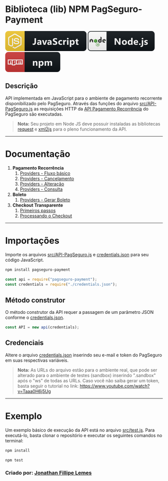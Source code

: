 # Biblioteca (lib) NPM PagSeguro-Payment
![JavaScript](https://github.com/MikeCodesDotNET/ColoredBadges/blob/master/svg/dev/languages/js.svg)
![NodeJS](https://github.com/MikeCodesDotNET/ColoredBadges/blob/master/svg/dev/frameworks/nodejs.svg)
![NPM](https://github.com/MikeCodesDotNET/ColoredBadges/blob/master/svg/dev/services/npm.svg)

## Descrição

API implementada em JavaScript para o ambiente de pagamento recorrente disponibilizado pelo PagSeguro. Através das funções do arquivo <a href="https://github.com/JonathanLemes/API-PagSeguro-JavaScript/blob/master/src/API-PagSeguro.js">src/API-PagSeguro.js</a> as requisições HTTP da <a href="https://dev.pagseguro.uol.com.br/reference/api-recorrencia">API Pagamento Recorrência</a> do PagSeguro são executadas.
>**Nota:** Seu projeto em Node JS deve possuir instaladas as bibliotecas <a href="https://www.npmjs.com/package/request">request</a> e <a href="https://www.npmjs.com/package/xml2js">xml2js</a> para o pleno funcionamento da API.

---

# Documentação

1. **Pagamento Recorrência**
    1. <a href="https://github.com/JonathanLemes/API-PagSeguro-JavaScript/blob/master/docs/Pagamento%20Recorrente/Providers%20-%20Fluxo%20b%C3%A1sico.md">Providers - Fluxo básico</a>
    2. <a href="https://github.com/JonathanLemes/API-PagSeguro-JavaScript/blob/master/docs/Pagamento%20Recorrente/Providers%20-%20Cancelamento.md">Providers - Cancelamento</a>
    3. <a href="https://github.com/JonathanLemes/API-PagSeguro-JavaScript/blob/master/docs/Pagamento%20Recorrente/Providers%20-%20Altera%C3%A7%C3%A3o.md">Providers - Alteração</a>
    4. <a href="https://github.com/JonathanLemes/API-PagSeguro-JavaScript/blob/master/docs/Pagamento%20Recorrente/Providers%20-%20Consulta.md">Providers - Consulta</a>
2. **Boleto**
   1. <a href="https://github.com/JonathanLemes/API-PagSeguro-JavaScript/blob/master/docs/Boleto/Providers%20-%20Gerar%20Boleto.md">Providers - Gerar Boleto</a> 
3. **Checkout Transparente**
   1. <a href="https://github.com/JonathanLemes/API-PagSeguro-JavaScript/blob/master/docs/Checkout%20Transparente/Providers.md">Primeiros passos</a>
   2. <a href="https://github.com/JonathanLemes/API-PagSeguro-JavaScript/blob/master/docs/Checkout%20Transparente/Processando%20o%20Checkout.md">Processando o Checkout</a>

---

# Importações
Importe os arquivos <a href="https://github.com/JonathanLemes/API-PagSeguro-JavaScript/blob/master/src/API-PagSeguro.js">src/API-PagSeguro.js</a> e <a href="https://github.com/JonathanLemes/API-PagSeguro-JavaScript/blob/master/credentials.json">credentials.json</a> para seu código JavaScript.

```bash
npm install pagseguro-payment
```

```javascript
const api = require("pagseguro-payment");
const credentials = require("./credentials.json");
```

## Método construtor
O método construtor da API requer a passagem de um parâmetro JSON conforme o <a href="https://github.com/JonathanLemes/API-PagSeguro-JavaScript/blob/master/credentials.json">credentials.json</a>.
```javascript
const API = new api(credentials);
```
## Credenciais

Altere o arquivo <a href="https://github.com/JonathanLemes/API-PagSeguro-JavaScript/blob/master/credentials.json">credentials.json</a> inserindo seu e-mail e token do PagSeguro em suas respectivas variáveis.
>**Nota:** As URLs do arquivo estão para o ambiente real, que pode ser alterado para o ambiente de testes (sandbox) inserindo ".sandbox" após o "ws" de todas as URLs.
>Caso você não saiba gerar um token, basta seguir o tutorial no link: https://www.youtube.com/watch?v=Taaa0H6j5Ug

---

# Exemplo

Um exemplo básico de execução da API está no arquivo <a href="https://github.com/JonathanLemes/API-PagSeguro-JavaScript/blob/master/src/test.js">src/test.js</a>. Para executá-lo, basta clonar o repositório e executar os seguintes comandos no terminal:
```bash
npm install
```
```bash
npm test
```

### Criado por: [Jonathan Fillipe Lemes](https://github.com/JonathanLemes/)
